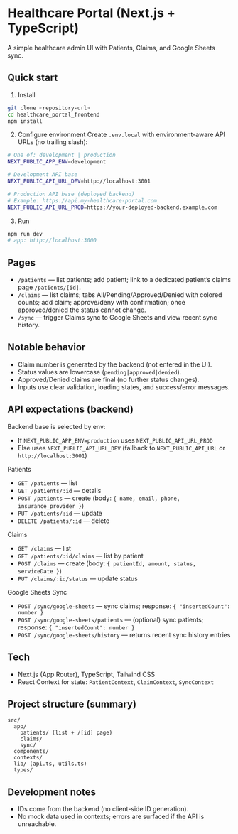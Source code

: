 # Healthcare Portal (Next.js + TypeScript)

A simple healthcare admin UI with Patients, Claims, and Google Sheets sync.

## Quick start

1) Install
```bash
git clone <repository-url>
cd healthcare_portal_frontend
npm install
```

2) Configure environment
Create `.env.local` with environment-aware API URLs (no trailing slash):
```bash
# One of: development | production
NEXT_PUBLIC_APP_ENV=development

# Development API base
NEXT_PUBLIC_API_URL_DEV=http://localhost:3001

# Production API base (deployed backend)
# Example: https://api.my-healthcare-portal.com
NEXT_PUBLIC_API_URL_PROD=https://your-deployed-backend.example.com
```

3) Run
```bash
npm run dev
# app: http://localhost:3000
```

## Pages
- `/patients` — list patients; add patient; link to a dedicated patient’s claims page `/patients/[id]`.
- `/claims` — list claims; tabs All/Pending/Approved/Denied with colored counts; add claim; approve/deny with confirmation; once approved/denied the status cannot change.
- `/sync` — trigger Claims sync to Google Sheets and view recent sync history.

## Notable behavior
- Claim number is generated by the backend (not entered in the UI).
- Status values are lowercase (`pending|approved|denied`).
- Approved/Denied claims are final (no further status changes).
- Inputs use clear validation, loading states, and success/error messages.

## API expectations (backend)
Backend base is selected by env:
- If `NEXT_PUBLIC_APP_ENV=production` uses `NEXT_PUBLIC_API_URL_PROD`
- Else uses `NEXT_PUBLIC_API_URL_DEV` (fallback to `NEXT_PUBLIC_API_URL` or `http://localhost:3001`)

Patients
- `GET /patients` — list
- `GET /patients/:id` — details
- `POST /patients` — create (body: `{ name, email, phone, insurance_provider }`)
- `PUT /patients/:id` — update
- `DELETE /patients/:id` — delete

Claims
- `GET /claims` — list
- `GET /patients/:id/claims` — list by patient
- `POST /claims` — create (body: `{ patientId, amount, status, serviceDate }`)
- `PUT /claims/:id/status` — update status

Google Sheets Sync
- `POST /sync/google-sheets` — sync claims; response: `{ "insertedCount": number }`
- `POST /sync/google-sheets/patients` — (optional) sync patients; response: `{ "insertedCount": number }`
- `POST /sync/google-sheets/history` — returns recent sync history entries

## Tech
- Next.js (App Router), TypeScript, Tailwind CSS
- React Context for state: `PatientContext`, `ClaimContext`, `SyncContext`

## Project structure (summary)
```
src/
  app/
    patients/ (list + /[id] page)
    claims/
    sync/
  components/
  contexts/
  lib/ (api.ts, utils.ts)
  types/
```

## Development notes
- IDs come from the backend (no client-side ID generation).
- No mock data used in contexts; errors are surfaced if the API is unreachable.

